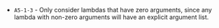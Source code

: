  - `A5-1-3` - Only consider lambdas that have zero arguments, since any lambda with non-zero arguments will have an explicit argument list. 
